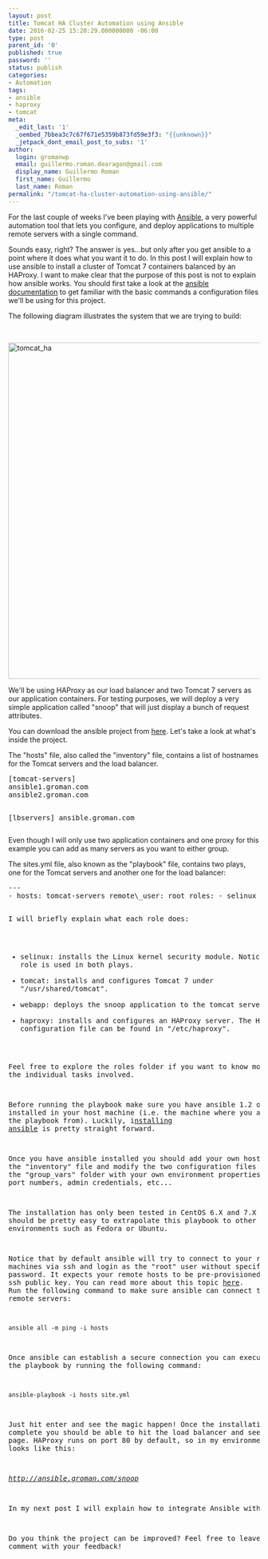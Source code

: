 ```yaml
---
layout: post
title: Tomcat HA Cluster Automation using Ansible
date: 2016-02-25 15:20:29.000000000 -06:00
type: post
parent_id: '0'
published: true
password: ''
status: publish
categories:
- Automation
tags:
- ansible
- haproxy
- tomcat
meta:
  _edit_last: '1'
  _oembed_7bbea3c7c67f671e5359b873fd59e3f3: "{{unknown}}"
  _jetpack_dont_email_post_to_subs: '1'
author:
  login: gromanwp
  email: guillermo.roman.dearagon@gmail.com
  display_name: Guillermo Roman
  first_name: Guillermo
  last_name: Roman
permalink: "/tomcat-ha-cluster-automation-using-ansible/"
---
```

<p>For the last couple of weeks I've been playing with <a href="https://www.ansible.com/">Ansible</a>, a very powerful automation tool that lets you configure, and deploy applications to multiple remote servers with a single command.</p>

<!--more-->

<p>Sounds easy, right? The answer is yes...but only after you get ansible to a point where it does what you want it to do. In this post I will explain how to use ansible to install a cluster of Tomcat 7 containers balanced by an HAProxy. I want to make clear that the purpose of this post is not to explain how ansible works. You should first take a look at the <a href="http://docs.ansible.com/ansible/index.html">ansible documentation</a> to get familiar with the basic commands a configuration files we'll be using for this project.</p>
<p>The following diagram illustrates the system that we are trying to build:</p>
<p>&nbsp;</p>
<p><img class="alignnone size-large wp-image-75" src="{{ site.baseurl }}/assets/images/tomcat_ha-1024x673.png" alt="tomcat_ha" width="1024" height="673" /></p>
<p><!--more--></p>
<p>We'll be using HAProxy as our load balancer and two Tomcat 7 servers as our application containers. For testing purposes, we will deploy a very simple application called "snoop" that will just display a bunch of request attributes.</p>
<p>You can download the ansible project from <a href="https://github.com/gromande/ansible-tomcat-cluster">here</a>. Let's take a look at what's inside the project.</p>
<p>The "hosts" file, also called the "inventory" file, contains a list of hostnames for the Tomcat servers and the load balancer.</p>
<pre class="theme:dark-terminal lang:default decode:true">[tomcat-servers]
ansible1.groman.com
ansible2.groman.com

[lbservers]
ansible.groman.com</pre>
<p>Even though I will only use two application containers and one proxy for this example you can add as many servers as you want to either group.</p>
<p>The sites.yml file, also known as the "playbook" file, contains two plays, one for the Tomcat servers and another one for the load balancer:</p>
<pre class="theme:dark-terminal lang:default decode:true">---
- hosts: tomcat-servers remote\_user: root roles: - selinux - tomcat - webapp - hosts: lbservers remote\_user: root roles: - selinux - haproxy

I will briefly explain what each role does:

- selinux: installs the Linux kernel security module. Notice that this role is used in both plays.
- tomcat: installs and configures Tomcat 7 under "/usr/shared/tomcat".
- webapp: deploys the snoop application to the tomcat servers.
- haproxy: installs and configures an HAProxy server. The HAProxy configuration file can be found in "/etc/haproxy".

Feel free to explore the roles folder&nbsp;if you want to know more about the&nbsp;individual tasks involved.

Before running the playbook make sure you have ansible 1.2 or higher installed in your host machine (i.e. the machine where you are running the playbook from). Luckily, i[nstalling ansible](http://docs.ansible.com/ansible/intro_installation.html)&nbsp;is pretty straight forward.

Once you have ansible installed you should add your own hostnames to the "inventory" file and modify the two configuration files located in the "group\_vars" folder with your own environment properties such as port numbers, admin credentials, etc...

The installation has only been tested in CentOS 6.X and 7.X though it should be pretty easy to extrapolate this playbook to other Linux environments such as Fedora or Ubuntu.

Notice that by default ansible will try to connect to your remote machines via ssh and login as the "root" user without specifying any password. It expects your remote hosts to be pre-provisioned with your ssh public key. You can read more about this topic [here](http://docs.ansible.com/ansible/intro_getting_started.html#remote-connection-information). Run the following command to make sure ansible can connect to all the remote servers:

```
ansible all -m ping -i hosts
```

Once ansible can establish a secure connection you can execute the&nbsp;playbook by running the following command:

```
ansible-playbook -i hosts site.yml
```

Just hit enter and see the magic happen! Once the installation is complete you should be able to hit the&nbsp;load balancer and see the snoop page. HAProxy runs on port 80 by default, so in my environment this URL looks like this:

_http://ansible.groman.com/snoop_

In my next post I will explain how to integrate Ansible with&nbsp;[Vagrant](https://www.vagrantup.com/)&nbsp;. Stay tuned!

Do you think the project can be improved? Feel free to&nbsp;leave a comment with your feedback!

